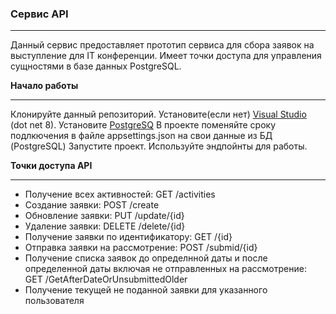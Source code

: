 <h3>Cервис API </h3>
<hr>
Данный сервис предоставляет прототип сервиса для сбора заявок на выступление для IT конференции. Имеет точки доступа для управления сущностями в базе данных PostgreSQL.

 <strong>Начало работы </strong>
<hr>
<p>
Клонируйте данный репозиторий.
Установите(если нет) <a href="https://visualstudio.microsoft.com/ru/vs/community/">Visual Studio</a>  (dot net 8).  
Установите  <a href="https://www.enterprisedb.com/downloads/postgres-postgresql-downloads">PostgreSQ</a> 
В проекте поменяйте сроку подлкючения в файле appsettings.json на свои данные из БД (PostgreSQL)
Запустите проект.
Используйте эндпойнты для работы.
</p>
 <strong>Точки доступа API</strong>
<hr>
  <ul>
  <li>Получение всех активностей: GET /activities</li>
  <li>Создание заявки: POST /create</li>
  <li>Обновление заявки: PUT /update/{id}</li>
    <li>Удаление заявки: DELETE /delete/{id}</li>
      <li>Получение заявки по идентификатору: GET /{id}</li>
      <li>Отправка заявки на рассмотрение: POST /submid/{id}</li>
      <li>Получение списка заявок до определнной даты и после определенной даты включая не отправленных на рассмотрение: GET /GetAfterDateOrUnsubmittedOlder</li>
       <li>Получение текущей не поданной заявки для указанного пользователя </li>
</ul>








